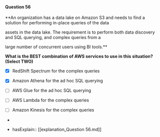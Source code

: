 #### Question  56

**An organization has a data lake on Amazon S3 and needs to find a solution for performing in-place queries of the data

assets in the data lake. The requirement is to perform both data discovery and SQL querying, and complex queries from a

large number of concurrent users using BI tools.**

**What is the BEST combination of AWS services to use in this situation? (Select TWO)**

- [x] RedShift Spectrum for the complex queries

- [x] Amazon Athena for the ad hoc SQL querying

- [ ] AWS Glue for the ad hoc SQL querying

- [ ] AWS Lambda for the complex queries

- [ ] Amazon Kinesis for the complex queries

*

- hasExplain:: [[explanation_Question  56.md]]

